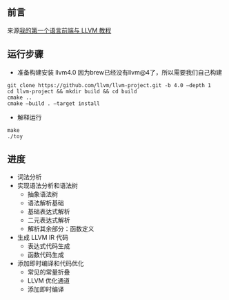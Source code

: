 ## 前言
来源[我的第一个语言前端与 LLVM 教程](https://llvm.org/docs/tutorial/MyFirstLanguageFrontend/index.html)

## 运行步骤
- 准备构建安装 llvm4.0
因为brew已经没有llvm@4了，所以需要我们自己构建
```
git clone https://github.com/llvm/llvm-project.git -b 4.0 —depth 1
cd llvm-project && mkdir build && cd build
cmake ..
cmake —build . —target install
```
- 解释运行
```
make
./toy
```
## 进度
 - 词法分析
 - 实现语法分析和语法树
    - 抽象语法树
    - 语法解析基础
    - 基础表达式解析
    - 二元表达式解析
    - 解析其余部分：函数定义
-  生成 LLVM IR 代码
   - 表达式代码生成
   - 函数代码生成
- 添加即时编译和代码优化
   - 常见的常量折叠
   - LLVM 优化通道
   - 添加即时编译
